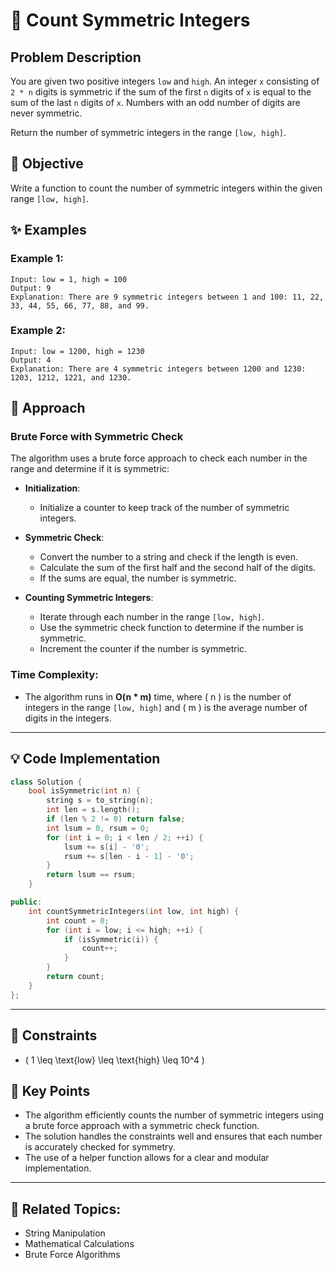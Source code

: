 # 🔢 **Count Symmetric Integers**

## Problem Description

You are given two positive integers `low` and `high`. An integer `x` consisting of `2 * n` digits is symmetric if the sum of the first `n` digits of `x` is equal to the sum of the last `n` digits of `x`. Numbers with an odd number of digits are never symmetric.

Return the number of symmetric integers in the range `[low, high]`.

## 🎯 **Objective**

Write a function to count the number of symmetric integers within the given range `[low, high]`.

## ✨ **Examples**

### Example 1:
```plaintext
Input: low = 1, high = 100
Output: 9
Explanation: There are 9 symmetric integers between 1 and 100: 11, 22, 33, 44, 55, 66, 77, 88, and 99.
```

### Example 2:
```plaintext
Input: low = 1200, high = 1230
Output: 4
Explanation: There are 4 symmetric integers between 1200 and 1230: 1203, 1212, 1221, and 1230.
```

## 🚀 **Approach**

### **Brute Force with Symmetric Check**

The algorithm uses a brute force approach to check each number in the range and determine if it is symmetric:

- **Initialization**:
  - Initialize a counter to keep track of the number of symmetric integers.

- **Symmetric Check**:
  - Convert the number to a string and check if the length is even.
  - Calculate the sum of the first half and the second half of the digits.
  - If the sums are equal, the number is symmetric.

- **Counting Symmetric Integers**:
  - Iterate through each number in the range `[low, high]`.
  - Use the symmetric check function to determine if the number is symmetric.
  - Increment the counter if the number is symmetric.

### **Time Complexity**:
- The algorithm runs in **O(n * m)** time, where \( n \) is the number of integers in the range `[low, high]` and \( m \) is the average number of digits in the integers.

---

## 💡 **Code Implementation**

```cpp
class Solution {
    bool isSymmetric(int n) {
        string s = to_string(n);
        int len = s.length();
        if (len % 2 != 0) return false;
        int lsum = 0, rsum = 0;
        for (int i = 0; i < len / 2; ++i) {
            lsum += s[i] - '0';
            rsum += s[len - i - 1] - '0';
        }
        return lsum == rsum;
    }

public:
    int countSymmetricIntegers(int low, int high) {
        int count = 0;
        for (int i = low; i <= high; ++i) {
            if (isSymmetric(i)) {
                count++;
            }
        }
        return count;
    }
};
```

---

## 🔧 **Constraints**

- \( 1 \leq \text{low} \leq \text{high} \leq 10^4 \)

## 🌟 **Key Points**

- The algorithm efficiently counts the number of symmetric integers using a brute force approach with a symmetric check function.
- The solution handles the constraints well and ensures that each number is accurately checked for symmetry.
- The use of a helper function allows for a clear and modular implementation.

---

## 🔗 **Related Topics**:
- String Manipulation
- Mathematical Calculations
- Brute Force Algorithms